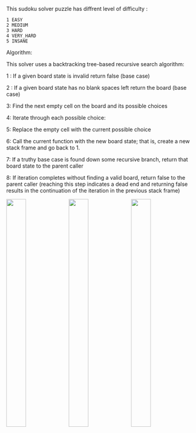 
This sudoku solver puzzle has diffrent level of difficulty :

    1 EASY
    2 MEDIUM
    3 HARD
    4 VERY_HARD
    5 INSANE
    

Algorithm:


This solver uses a backtracking tree-based recursive search algorithm:

  1 : If a given board state is invalid return false (base case)
  
  2 : If a given board state has no blank spaces left return the board (base case)
  
  3: Find the next empty cell on the board and its possible choices
  
  4: Iterate through each possible choice:
  
  5: Replace the empty cell with the current possible choice
  
  6: Call the current function with the new board state; that is, create a new stack frame and go back to 1.
  
  7: If a truthy base case is found down some recursive branch, return that board state to the parent caller
  
  8: If iteration completes without finding a valid board, return false to the parent caller (reaching this step indicates a dead end and returning false results in the     continuation of the iteration in the previous stack frame)
  <p>
        <img height="600px" width="32%" src="https://user-images.githubusercontent.com/62975799/157167279-5ac30e51-647e-453a-a29c-ac353fa2e23a.JPG"/>
        <img height="600px" width="32%" src="https://user-images.githubusercontent.com/62975799/157167770-23a80027-24a5-42d5-a081-2a2f29853696.JPG"/>
        <img height="600px" width="32%" src="https://user-images.githubusercontent.com/62975799/157167549-29d94310-200b-48b3-8caa-10eed5342cc6.JPG"/>
</p>


